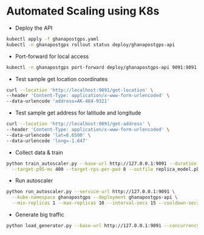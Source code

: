 # Automated Scaling using K8s

- Deploy the API

```bash
kubectl apply -f ghanapostgps.yaml
kubectl -n ghanapostgps rollout status deploy/ghanapostgps-api
```

- Port-forward for local access

```bash
kubectl -n ghanapostgps port-forward deploy/ghanapostgps-api 9091:9091
```

- Test sample get location coordinates

```bash
curl --location 'http://localhost:9091/get-location' \
--header 'Content-Type: application/x-www-form-urlencoded' \
--data-urlencode 'address=AK-484-9321'
```

- Test sample get address for latitude and longitude

```bash
curl --location 'http://localhost:9091/get-address' \
--header 'Content-Type: application/x-www-form-urlencoded' \
--data-urlencode 'lat=6.6500' \
--data-urlencode 'long=-1.647'
```

- Collect data & train

```bash
python train_autoscaler.py --base-url http://127.0.0.1:9091 --duration-secs 300 --qps 5 \
  --target-p95-ms 400 --target-rps-per-pod 8 --outfile replica_model.pkl
```

- Run autoscaler

```bash
python run_autoscaler.py --service-url http://127.0.0.1:9091 \
  --kube-namespace ghanapostgps --deployment ghanapostgps-api \
  --min-replicas 1 --max-replicas 10 --interval-secs 15 --cooldown-secs 60
```

- Generate big traffic

```bash
python load_generator.py --base-url http://127.0.0.1:9091 --concurrency 300 --duration-secs 300
```
